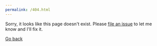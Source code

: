 ```yaml
---
permalink: /404.html
---
```


Sorry, it looks like this page doesn't exist. Please [file an issue](https://streats.github.io/issues) to let me know and I'll fix it. 

<a href="javascript:history.back()">Go back</a>
